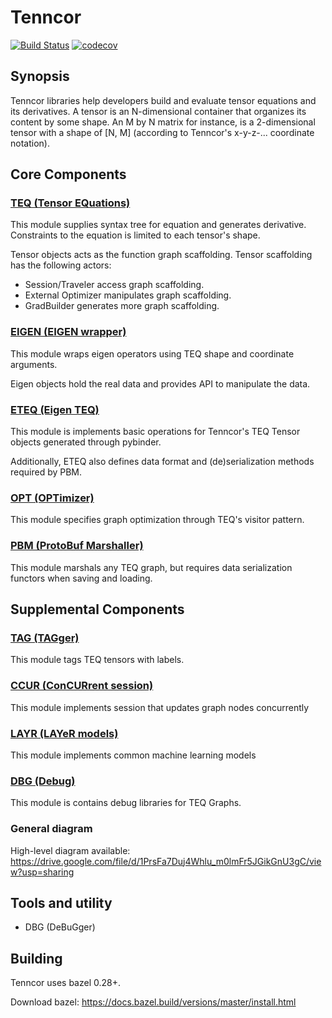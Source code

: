# Tenncor
[![Build Status](https://travis-ci.org/mingkaic/tenncor.svg?branch=master)](https://travis-ci.org/mingkaic/tenncor)
[![codecov](https://codecov.io/gh/mingkaic/tenncor/branch/master/graph/badge.svg)](https://codecov.io/gh/mingkaic/tenncor)

## Synopsis

Tenncor libraries help developers build and evaluate tensor equations and its derivatives.
A tensor is an N-dimensional container that organizes its content by some shape. An M by N matrix for instance, is a 2-dimensional tensor with a shape of [N, M] (according to Tenncor's x-y-z-... coordinate notation).

## Core Components

### [TEQ (Tensor EQuations)](teq/README_TEQ.md)

This module supplies syntax tree for equation and generates derivative.
Constraints to the equation is limited to each tensor's shape.

Tensor objects acts as the function graph scaffolding. Tensor scaffolding has the following actors:
- Session/Traveler access graph scaffolding.
- External Optimizer manipulates graph scaffolding.
- GradBuilder generates more graph scaffolding.

### [EIGEN (EIGEN wrapper)](eigen/README_EIGEN.md)

This module wraps eigen operators using TEQ shape and coordinate arguments.

Eigen objects hold the real data and provides API to manipulate the data.

### [ETEQ (Eigen TEQ)](eteq/README_ETEQ.md)

This module is implements basic operations for Tenncor's TEQ Tensor objects generated through pybinder.

Additionally, ETEQ also defines data format and (de)serialization methods required by PBM.

### [OPT (OPTimizer)](opt/README_OPT.md)

This module specifies graph optimization through TEQ's visitor pattern.

### [PBM (ProtoBuf Marshaller)](pbm/README_PBM.md)

This module marshals any TEQ graph, but requires data serialization functors when saving and loading.

## Supplemental Components

### [TAG (TAGger)](tag/README_TAG.md)

This module tags TEQ tensors with labels.

### [CCUR (ConCURrent session)](ccur/README_CCUR.md)

This module implements session that updates graph nodes concurrently

### [LAYR (LAYeR models)](layr/README_LAYR.md)

This module implements common machine learning models

### [DBG (Debug)](dbg/README_DBG.md)

This module is contains debug libraries for TEQ Graphs.

### General diagram

High-level diagram available: https://drive.google.com/file/d/1PrsFa7Duj4Whlu_m0lmFr5JGikGnU3gC/view?usp=sharing

## Tools and utility

- DBG (DeBuGger)

## Building

Tenncor uses bazel 0.28+.

Download bazel: https://docs.bazel.build/versions/master/install.html
